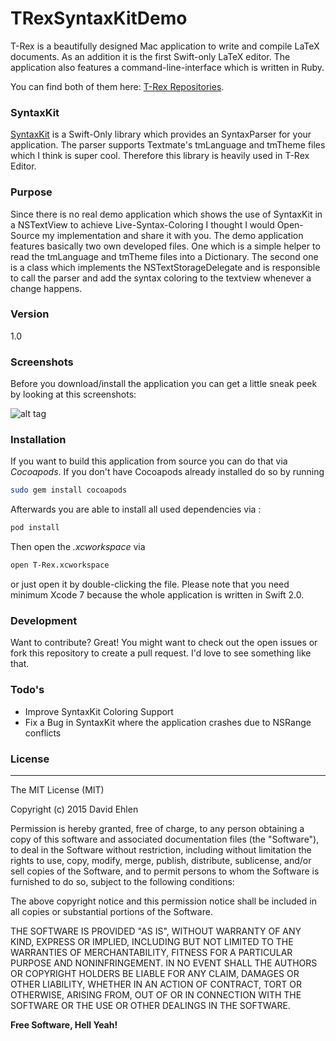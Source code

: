 # TRexSyntaxKitDemo

T-Rex is a beautifully designed Mac application to write and compile LaTeX documents.
As an addition it is the first Swift-only LaTeX editor.
The application also features a command-line-interface which is written in Ruby.

You can find both of them here: [T-Rex Repositories](https://github.com/T-Rex-Editor).

### SyntaxKit
[SyntaxKit](https://github.com/soffes/SyntaxKit) is a Swift-Only library which provides an SyntaxParser for your application. The parser supports Textmate's tmLanguage and tmTheme files which I think is super cool. Therefore this library is heavily used in T-Rex Editor.

### Purpose
Since there is no real demo application which shows the use of SyntaxKit in a NSTextView to achieve Live-Syntax-Coloring I thought I would Open-Source my implementation and share it with you. The demo application features basically two own developed files. One which is a simple helper to read the tmLanguage and tmTheme files into a Dictionary. The second one is a class which implements the NSTextStorageDelegate and is responsible to call the parser and add the syntax coloring to the textview whenever a change happens.

### Version
1.0

### Screenshots
Before you download/install the application you can get a little sneak peek by looking at this screenshots:

![alt tag](https://raw.github.com/T-Rex-Editor/TRexSyntaxKitDemo/screenshot.png)

### Installation

If you want to build this application from source you can do that via *Cocoapods*.
If you don't have Cocoapods already installed do so by running
```sh
sudo gem install cocoapods
```

Afterwards you are able to install all used dependencies via :
```sh
pod install
```

Then open the *.xcworkspace* via 
```sh
open T-Rex.xcworkspace
```
or just open it by double-clicking the file. Please note that you need minimum Xcode 7 because the whole application is written in Swift 2.0.

### Development

Want to contribute? Great!
You might want to check out the open issues or fork this repository to create a pull request. I'd love to see something like that.

### Todo's
- Improve SyntaxKit Coloring Support
- Fix a Bug in SyntaxKit where the application crashes due to NSRange conflicts


### License
----

The MIT License (MIT)

Copyright (c) 2015 David Ehlen

Permission is hereby granted, free of charge, to any person obtaining a copy
of this software and associated documentation files (the "Software"), to deal
in the Software without restriction, including without limitation the rights
to use, copy, modify, merge, publish, distribute, sublicense, and/or sell
copies of the Software, and to permit persons to whom the Software is
furnished to do so, subject to the following conditions:

The above copyright notice and this permission notice shall be included in
all copies or substantial portions of the Software.

THE SOFTWARE IS PROVIDED "AS IS", WITHOUT WARRANTY OF ANY KIND, EXPRESS OR
IMPLIED, INCLUDING BUT NOT LIMITED TO THE WARRANTIES OF MERCHANTABILITY,
FITNESS FOR A PARTICULAR PURPOSE AND NONINFRINGEMENT. IN NO EVENT SHALL THE
AUTHORS OR COPYRIGHT HOLDERS BE LIABLE FOR ANY CLAIM, DAMAGES OR OTHER
LIABILITY, WHETHER IN AN ACTION OF CONTRACT, TORT OR OTHERWISE, ARISING FROM,
OUT OF OR IN CONNECTION WITH THE SOFTWARE OR THE USE OR OTHER DEALINGS IN
THE SOFTWARE.

**Free Software, Hell Yeah!**
